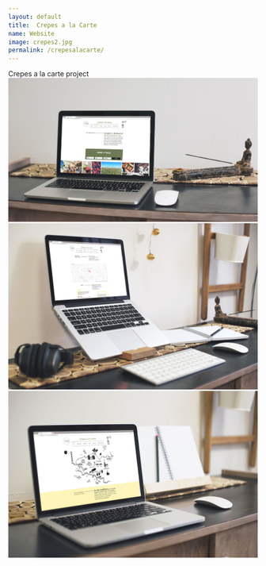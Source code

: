 ```yaml
---
layout: default
title:  Crepes a la Carte
name: Website
image: crepes2.jpg
permalink: /crepesalacarte/
---
```


Crepes a la carte project
![Crepes A La Carte crepes restaurant](/assets/images/crepes-a-la-carte/crepes1.jpg)
![Crepes A La Carte crepes restaurant](/assets/images/crepes-a-la-carte/crepes2.jpg)
![Crepes A La Carte crepes restaurant](/assets/images/crepes-a-la-carte/crepes3.jpg)
